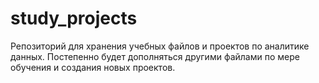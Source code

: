 # study_projects
Репозиторий для хранения учебных файлов и проектов по аналитике данных. Постепенно будет дополняться другими файлами по мере обучения и создания новых проектов.
